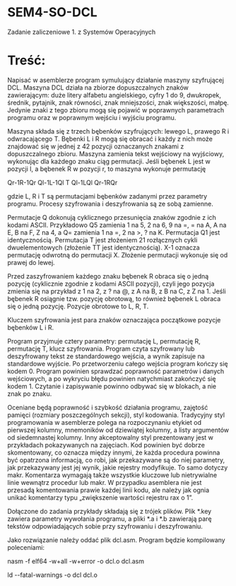 # SEM4-SO-DCL
Zadanie zaliczeniowe 1. z Systemów Operacyjnych

# Treść:

Napisać w asemblerze program symulujący działanie maszyny szyfrującej DCL. Maszyna DCL działa na zbiorze dopuszczalnych znaków zawierającym: duże litery alfabetu angielskiego, cyfry 1 do 9, dwukropek, średnik, pytajnik, znak równości, znak mniejszości, znak większości, małpę. Jedynie znaki z tego zbioru mogą się pojawić w poprawnych parametrach programu oraz w poprawnym wejściu i wyjściu programu.

Maszyna składa się z trzech bębenków szyfrujących: lewego L, prawego R i odwracającego T. Bębenki L i R mogą się obracać i każdy z nich może znajdować się w jednej z 42 pozycji oznaczanych znakami z dopuszczalnego zbioru. Maszyna zamienia tekst wejściowy na wyjściowy, wykonując dla każdego znaku ciąg permutacji. Jeśli bębenek L jest w pozycji l, a bębenek R w pozycji r, to maszyna wykonuje permutację

Qr-1R-1Qr Ql-1L-1Ql T Ql-1LQl Qr-1RQr

gdzie L, R i T są permutacjami bębenków zadanymi przez parametry programu. Procesy szyfrowania i deszyfrowania są ze sobą zamienne.

Permutacje Q dokonują cyklicznego przesunięcia znaków zgodnie z ich kodami ASCII. Przykładowo Q5 zamienia 1 na 5, 2 na 6, 9 na =, = na A, A na E, B na F, Z na 4, a Q= zamienia 1 na =, 2 na >, ? na K. Permutacja Q1 jest identycznością. Permutacja T jest złożeniem 21 rozłącznych cykli dwuelementowych (złożenie TT jest identycznością). X-1 oznacza permutację odwrotną do permutacji X. Złożenie permutacji wykonuje się od prawej do lewej.

Przed zaszyfrowaniem każdego znaku bębenek R obraca się o jedną pozycję (cyklicznie zgodnie z kodami ASCII pozycji), czyli jego pozycja zmienia się na przykład z 1 na 2, z ? na @, z A na B, z B na C, z Z na 1. Jeśli bębenek R osiągnie tzw. pozycję obrotową, to również bębenek L obraca się o jedną pozycję. Pozycje obrotowe to L, R, T.

Kluczem szyfrowania jest para znaków oznaczająca początkowe pozycje bębenków L i R.

Program przyjmuje cztery parametry: permutację L, permutację R, permutację T, klucz szyfrowania. Program czyta szyfrowany lub deszyfrowany tekst ze standardowego wejścia, a wynik zapisuje na standardowe wyjście. Po przetworzeniu całego wejścia program kończy się kodem 0. Program powinien sprawdzać poprawność parametrów i danych wejściowych, a po wykryciu błędu powinien natychmiast zakończyć się kodem 1. Czytanie i zapisywanie powinno odbywać się w blokach, a nie znak po znaku.

Oceniane będą poprawność i szybkość działania programu, zajętość pamięci (rozmiary poszczególnych sekcji), styl kodowania. Tradycyjny styl programowania w asemblerze polega na rozpoczynaniu etykiet od pierwszej kolumny, mnemoników od dziewiątej kolumny, a listy argumentów od siedemnastej kolumny. Inny akceptowalny styl prezentowany jest w przykładach pokazywanych na zajęciach. Kod powinien być dobrze skomentowany, co oznacza między innymi, że każda procedura powinna być opatrzona informacją, co robi, jak przekazywane są do niej parametry, jak przekazywany jest jej wynik, jakie rejestry modyfikuje. To samo dotyczy makr. Komentarza wymagają także wszystkie kluczowe lub nietrywialne linie wewnątrz procedur lub makr. W przypadku asemblera nie jest przesadą komentowania prawie każdej linii kodu, ale należy jak ognia unikać komentarzy typu „zwiększenie wartości rejestru rax o 1”.

Dołączone do zadania przykłady składają się z trójek plików. Plik *.key zawiera parametry wywołania programu, a pliki *.a i *.b zawierają parę tekstów odpowiadających sobie przy szyfrowaniu i deszyfrowaniu.

Jako rozwiązanie należy oddać plik dcl.asm. Program będzie kompilowany poleceniami:

nasm -f elf64 -w+all -w+error -o dcl.o dcl.asm

ld --fatal-warnings -o dcl dcl.o

